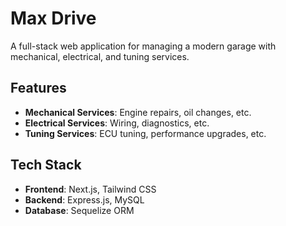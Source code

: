 # Max Drive

A full-stack web application for managing a modern garage with mechanical, electrical, and tuning services.

## Features
- **Mechanical Services**: Engine repairs, oil changes, etc.
- **Electrical Services**: Wiring, diagnostics, etc.
- **Tuning Services**: ECU tuning, performance upgrades, etc.

## Tech Stack
- **Frontend**: Next.js, Tailwind CSS
- **Backend**: Express.js, MySQL
- **Database**: Sequelize ORM
